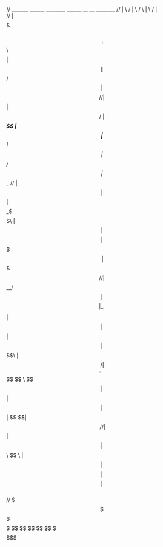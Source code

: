 // _______              ______  ________   ______   __    __  ________
//  |       \            /      \|        \ /      \ |  \  /  \|        \
//  | $$$$$$$\  ______  |  $$$$$$\\$$$$$$$$|  $$$$$$\| $$ /  $$| $$$$$$$$
//  | $$  | $$ /      \ | $$___\$$  | $$   | $$__| $$| $$/  $$ | $$__
//  | $$  | $$| $$    $$ _\$$$$$$\  | $$   | $$$$$$$$| $$$$$\  | $$$$$
//  | $$__/ $$| $$$$$$$$|  \__| $$  | $$   | $$  | $$| $$ \$$\ | $$_____
//  | $$    $$ \$$     \ \$$    $$  | $$   | $$  | $$| $$  \$$\| $$     \
//  | $$  | $$|  $$$$$$\ \$$    \   | $$   | $$    $$| $$  $$  | $$  \
//   \$$$$$$$   \$$$$$$$  \$$$$$$    \$$    \$$   \$$ \$$   \$$ \$$$$$$$$